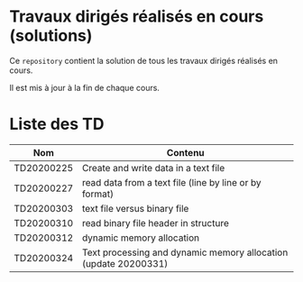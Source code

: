 # Travaux dirigés réalisés en cours (solutions)

Ce `repository` contient la solution de tous les travaux dirigés réalisés en cours.

Il est mis à jour à la fin de chaque cours.

# Liste des TD

| Nom | Contenu |
|---|---|
| TD20200225 | Create and write data in a text file |
| TD20200227 | read data from a text file (line by line or by format) |
| TD20200303 | text file versus binary file |
| TD20200310 | read binary file header in structure|
| TD20200312 | dynamic memory allocation |
| TD20200324 | Text processing and  dynamic memory allocation (update 20200331) |  

